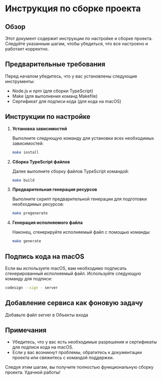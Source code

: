 # Инструкция по сборке проекта

## Обзор

Этот документ содержит инструкции по настройке и сборке проекта. Следуйте указанным шагам, чтобы убедиться, что все настроено и работает корректно.

## Предварительные требования

Перед началом убедитесь, что у вас установлены следующие инструменты:

- Node.js и npm (для сборки TypeScript)
- Make (для выполнения команд Makefile)
- Сертификат для подписи кода (для кода на macOS)

## Инструкции по настройке

1. **Установка зависимостей**

   Выполните следующую команду для установки всех необходимых зависимостей:

   ```sh
   make install
   ```

2. **Сборка TypeScript файлов**

   Далее выполните сборку файлов TypeScript командой:

   ```sh
   make build
   ```

3. **Предварительная генерация ресурсов**

   Выполните скрипт предварительной генерации для подготовки необходимых ресурсов:

   ```sh
   make pregenerate
   ```

4. **Генерация исполняемого файла**

   Наконец, сгенерируйте исполняемый файл с помощью команды:

   ```sh
   make generate
   ```

## Подпись кода на macOS

Если вы используете macOS, вам необходимо подписать сгенерированный исполняемый файл. Используйте следующую команду для подписи:

```sh
codesign --sign - server
```

## Добавление сервиса как фоновую задачу

Добавьте файл server в Объекты входа

## Примечания

- Убедитесь, что у вас есть необходимые разрешения и сертификаты для подписи кода на macOS.
- Если у вас возникнут проблемы, обратитесь к документации проекта или свяжитесь с командой поддержки.

Следуя этим шагам, вы получите полностью функциональную сборку проекта. Удачной работы!